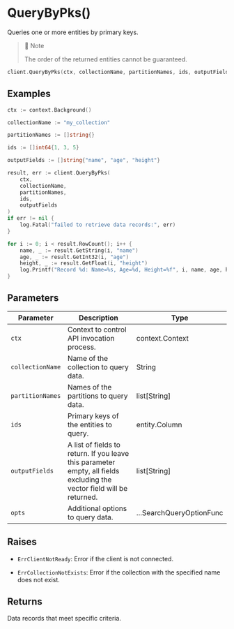 # QueryByPks()

Queries one or more entities by primary keys.

> 📘 Note
>
> The order of the returned entities cannot be guaranteed.

```go
client.QueryByPks(ctx, collectionName, partitionNames, ids, outputFields, opts)
```

## Examples

```go
ctx := context.Background()

collectionName := "my_collection"

partitionNames := []string{}

ids := []int64{1, 3, 5}

outputFields := []string{"name", "age", "height"}

result, err := client.QueryByPks(
    ctx,
    collectionName,
    partitionNames,
    ids,
    outputFields
)
if err != nil {
    log.Fatal("failed to retrieve data records:", err)
}

for i := 0; i < result.RowCount(); i++ {
    name, _ := result.GetString(i, "name")
    age, _ := result.GetInt32(i, "age")
    height, _ := result.GetFloat(i, "height")
    log.Printf("Record %d: Name=%s, Age=%d, Height=%f", i, name, age, height)
}
```

## Parameters

| Parameter          | Description                          | Type     |
|--------------------|--------------------------------------|----------|
| `ctx` | Context to control API invocation process. | context.Context |
| `collectionName` | Name of the collection to query data. | String |
| `partitionNames` | Names of the partitions to query data. | list[String] |
| `ids` | Primary keys of the entities to query. | entity.Column |
| `outputFields` | A list of fields to return. If you leave this parameter empty, all fields excluding the vector field will be returned. | list[String] |
| `opts` | Additional options to query data. | ...SearchQueryOptionFunc |

## Raises

- `ErrClientNotReady`: Error if the client is not connected.

- `ErrCollectionNotExists`: Error if the collection with the specified name does not exist.

## Returns

Data records that meet specific criteria.